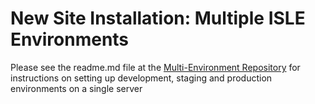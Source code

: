 # New Site Installation: Multiple ISLE Environments

Please see the readme.md file at the [Multi-Environment Repository](https://github.com/Islandora-Collaboration-Group/ISLE-Multi-Environment) for instructions on setting up development, staging and production environments on a single server
